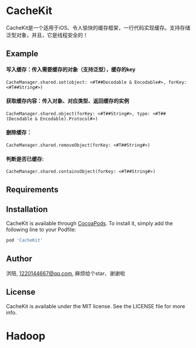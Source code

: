 # CacheKit
CacheKit是一个适用于iOS、令人愉快的缓存框架，一行代码实现缓存。支持存储泛型对象，并且，它是线程安全的！

## Example

#### 写入缓存：传入需要缓存的对象（支持泛型），缓存的key

`CacheManager.shared.set(object: <#T##Decodable & Encodable#>, forKey: <#T##String#>)`

#### 获取缓存内容：传入对象、对应类型、返回缓存的实例

`CacheManager.shared.object(forKey: <#T##String#>, type: <#T##(Decodable & Encodable).Protocol#>)`

#### 删除缓存：

`CacheManager.shared.removeObject(forKey: <#T##String#>)`

#### 判断是否已缓存:

`CacheManager.shared.containsObject(forKey: <#T##String#>)`

## Requirements

## Installation

CacheKit is available through [CocoaPods](https://cocoapods.org). To install
it, simply add the following line to your Podfile:

```ruby
pod 'CacheKit'
```

## Author

洪陪, 1220144667@qq.com, 麻烦给个star、谢谢啦

## License

CacheKit is available under the MIT license. See the LICENSE file for more info.
# Hadoop
